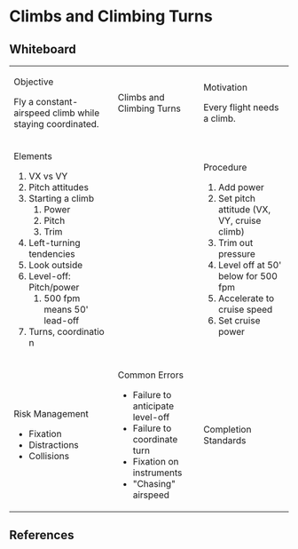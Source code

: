 # Climbs and Climbing Turns

## Whiteboard

<table className="maneuver-wb">

<tr>

<td className="wb-col-1">

<label>Objective</label>

Fly a constant-airspeed climb while staying coordinated.

</td>

<td className="wb-col-2 maneuver-title">

<label className="maneuver-label">Climbs and Climbing Turns</label>
            
</td>

<td className="wb-col-3">

<label>Motivation</label>

Every flight needs a climb.

</td>

</tr>

<tr>

<td className="wb-col-1">

<label>Elements</label>

1. VX vs VY
2. Pitch attitudes
3. Starting a climb
   1. Power
   2. Pitch
   3. Trim
4. Left-turning tendencies
5. Look outside
6. Level-off: Pitch/power
   1. 500 fpm means 50' lead-off
7. Turns, coordinatio   n

</td>

<td className="wb-col-2">

</td>

<td className="wb-col-3">

<label>Procedure</label>

1. Add power
2. Set pitch attitude (VX, VY, cruise climb)
3. Trim out pressure
4. Level off at 50' below for 500 fpm
5. Accelerate to cruise speed
6. Set cruise power 

</td>

</tr>

<tr>

<td className="wb-col-1">

<label>Risk Management</label>

- Fixation 
- Distractions
- Collisions

</td>

<td className="wb-col-2">

<label>Common Errors</label>

- Failure to anticipate level-off
- Failure to coordinate turn
- Fixation on instruments
- "Chasing" airspeed

</td>

<td className="wb-col-3">

<label>Completion Standards</label>



</td>

</tr>

</table>

## References
